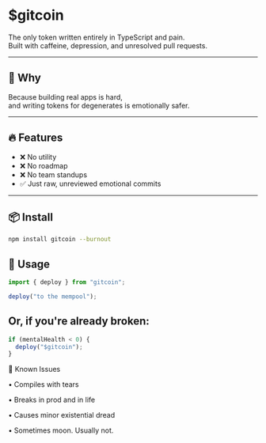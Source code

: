 # $gitcoin

The only token written entirely in TypeScript and pain.  
Built with caffeine, depression, and unresolved pull requests.

---

## 🧠 Why

Because building real apps is hard,  
and writing tokens for degenerates is emotionally safer.

---

## 🔥 Features

- ❌ No utility  
- ❌ No roadmap  
- ❌ No team standups  
- ✅ Just raw, unreviewed emotional commits

---

## 📦 Install

```bash
npm install gitcoin --burnout

```

## 🚀 Usage

```js
import { deploy } from "gitcoin";

deploy("to the mempool");

```

## Or, if you're already broken:

```js
if (mentalHealth < 0) {
  deploy("$gitcoin");
}

```

📝 Known Issues

 • Compiles with tears

 • Breaks in prod and in life

 • Causes minor existential dread

 • Sometimes moon. Usually not.
